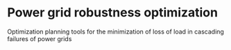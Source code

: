 # Power grid robustness optimization
Optimization planning tools for the minimization of loss of load in cascading failures of power grids